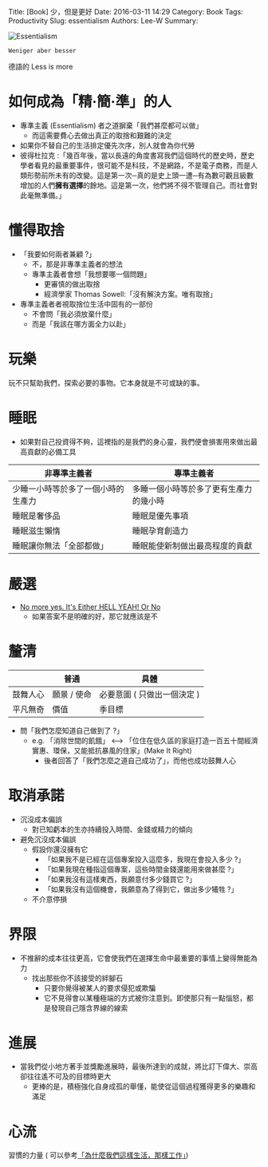 Title: [Book] 少，但是更好
Date: 2016-03-11 14:29
Category: Book
Tags: Productivity
Slug: essentialism
Authors: Lee-W
Summary: 


![Essentialism](http://i.imgur.com/zJS927hm.jpg)

```
Weniger aber besser
```
德語的 Less is more

<!--more-->

# 如何成為「精‧簡‧準」的人
- 專準主義 (Essentialism) 者之道摒棄「我們甚麼都可以做」
	- 而這需要費心去做出真正的取捨和艱難的決定
- 如果你不替自己的生活排定優先次序，別人就會為你代勞
- 彼得杜拉克 :「幾百年後，當以長遠的角度書寫我們這個時代的歷史時，歷史學者看見的最重要事件，很可能不是科技，不是網路，不是電子商務，而是人類形勢前所未有的改變。這是第一次─真的是史上頭一遭─有為數可觀且級數增加的人們**擁有選擇**的餘地。這是第一次，他們將不得不管理自己。而社會對此毫無準備。」

# 懂得取捨
- 「我要如何兩者兼顧 ?」
	- 不，那是非專準主義者的想法
	- 專準主義者會想「我想要哪一個問題」
		- 更審慎的做出取捨
		- 經濟學家 Thomas Sowell:「沒有解決方案。唯有取捨」
- 專準主義者者視取捨位生活中固有的一部份
	- 不會問「我必須放棄什麼」
	- 而是「我該在哪方面全力以赴」

# 玩樂
玩不只幫助我們，探索必要的事物。它本身就是不可或缺的事。

# 睡眠
- 如果對自己投資得不夠，這裡指的是我們的身心靈，我們便會損害用來做出最高貢獻的必備工具

| 非專準主義者 | 專準主義者 |
|---|---|
| 少睡一小時等於多了一個小時的生產力   | 多睡一個小時等於多了更有生產力的幾小時   |
| 睡眠是奢侈品   | 睡眠是優先事項   |
| 睡眠滋生懶惰   | 睡眠孕育創造力   |
| 睡眠讓你無法「全部都做」   | 睡眠能使新制做出最高程度的貢獻   |

# 嚴選
- [No more yes. It's Either HELL YEAH! Or No](https://www.youtube.com/watch?time_continue=60&v=1ehWlVeMrqw)
	- 如果答案不是明確的好，那它就應該是不

# 釐清

|  | 普通 | 具體 |
|---|---|---|
| 鼓舞人心 | 願景 / 使命   | 必要意圖 ( 只做出一個決定 )|
| 平凡無奇 | 價值 | 季目標 |

- 問「我們怎麼知道自己做到了 ?」
	- e.g. 「消除世間的飢餓」 <--> 「位住在低久區的家庭打造一百五十間經濟實惠、環保，又能抵抗暴風的住家」(Make It Right)
		- 後者回答了「我們怎麼之道自己成功了」，而他也成功鼓舞人心

# 取消承諾
- 沉沒成本偏誤
	- 對已知虧本的生亦持續投入時間、金錢或精力的傾向
- 避免沉沒成本偏誤
	- 假設你還沒擁有它
		- 「如果我不是已經在這個專案投入這麼多，我現在會投入多少 ?」
		- 「如果我現在種指這個專案，這些時間金錢還能用來做甚麼 ?」
		- 「如果我沒有這樣東西，我願意付多少錢買它 ?」
		- 「如果我沒有這個機會，我願意為了得到它，做出多少犧牲 ?」
	- 不介意停損

# 界限
- 不推辭的成本往往更高，它會使我們在選擇生命中最重要的事情上變得無能為力
	- 找出那些你不該接受的絆腳石
		- 只要你覺得被某人的要求侵犯或欺騙
		- 它不見得會以某種極端的方式被你注意到。即使那只有一點惱怒，都是發現自己隱含界線的線索

# 進展
- 當我們從小地方著手並獎勵進展時，最後所達到的成就，將比訂下偉大、崇高卻往往遙不可及的目標時更大
	- 更棒的是，積極強化自身成孤的舉懂，能使從這個過程獲得更多的樂趣和滿足


# 心流
習慣的力量 ( 可以參考[「為什麼我們這樣生活，那樣工作」]({filename}/posts/book/2015/8-the-power-of-habit.md))
